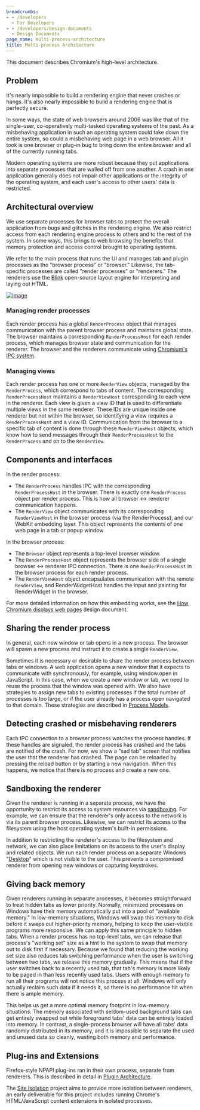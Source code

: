 ```yaml
---
breadcrumbs:
- - /developers
  - For Developers
- - /developers/design-documents
  - Design Documents
page_name: multi-process-architecture
title: Multi-process Architecture
---
```


This document describes Chromium's high-level architecture.

## Problem

It's nearly impossible to build a rendering engine that never crashes or hangs.
It's also nearly impossible to build a rendering engine that is perfectly
secure.

In some ways, the state of web browsers around 2006 was like that of the
single-user, co-operatively multi-tasked operating systems of the past. As a
misbehaving application in such an operating system could take down the entire
system, so could a misbehaving web page in a web browser. All it took is one
browser or plug-in bug to bring down the entire browser and all of the currently
running tabs.

Modern operating systems are more robust because they put applications into
separate processes that are walled off from one another. A crash in one
application generally does not impair other applications or the integrity of the
operating system, and each user's access to other users' data is restricted.

## Architectural overview

We use separate processes for browser tabs to protect the overall application
from bugs and glitches in the rendering engine. We also restrict access from
each rendering engine process to others and to the rest of the system. In some
ways, this brings to web browsing the benefits that memory protection and access
control brought to operating systems.

We refer to the main process that runs the UI and manages tab and plugin
processes as the "browser process" or "browser." Likewise, the tab-specific
processes are called "render processes" or "renderers." The renderers use the
[Blink](/blink) open-source layout engine for interpreting and laying out HTML.

[<img alt="image"
src="/developers/design-documents/multi-process-architecture/arch.png">](/developers/design-documents/multi-process-architecture/arch.png)

### Managing render processes

Each render process has a global `RenderProcess` object that manages
communication with the parent browser process and maintains global state. The
browser maintains a corresponding `RenderProcessHost` for each render process,
which manages browser state and communication for the renderer. The browser and
the renderers communicate using [Chromium's IPC
system](/developers/design-documents/inter-process-communication).

### Managing views

Each render process has one or more `RenderView` objects, managed by the
`RenderProcess`, which correspond to tabs of content. The corresponding
`RenderProcessHost` maintains a `RenderViewHost` corresponding to each view in
the renderer. Each view is given a view ID that is used to differentiate
multiple views in the same renderer. These IDs are unique inside one renderer
but not within the browser, so identifying a view requires a `RenderProcessHost`
and a view ID. Communication from the browser to a specific tab of content is
done through these `RenderViewHost` objects, which know how to send messages
through their `RenderProcessHost` to the `RenderProcess` and on to the
`RenderView`.

## Components and interfaces

In the render process:

*   The `RenderProcess` handles IPC with the corresponding
            `RenderProcessHost` in the browser. There is exactly one
            `RenderProcess` object per render process. This is how all browser ↔
            renderer communication happens.
*   The `RenderView` object communicates with its corresponding
            `RenderViewHost` in the browser process (via the RenderProcess), and
            our WebKit embedding layer. This object represents the contents of
            one web page in a tab or popup window

In the browser process:

*   The `Browser` object represents a top-level browser window.
*   The `RenderProcessHost` object represents the browser side of a
            single browser ↔ renderer IPC connection. There is one
            `RenderProcessHost` in the browser process for each render process.
*   The `RenderViewHost` object encapsulates communication with the
            remote `RenderView`, and RenderWidgetHost handles the input and
            painting for RenderWidget in the browser.

For more detailed information on how this embedding works, see the [How Chromium
displays web
pages](/developers/design-documents/displaying-a-web-page-in-chrome) design
document.

## Sharing the render process

In general, each new window or tab opens in a new process. The browser will
spawn a new process and instruct it to create a single `RenderView`.

Sometimes it is necessary or desirable to share the render process between tabs
or windows. A web application opens a new window that it expects to communicate
with synchronously, for example, using window.open in JavaScript. In this case,
when we create a new window or tab, we need to reuse the process that the window
was opened with. We also have strategies to assign new tabs to existing
processes if the total number of processes is too large, or if the user already
has a process open navigated to that domain. These strategies are described in
[Process Models](/developers/design-documents/process-models).

## Detecting crashed or misbehaving renderers

Each IPC connection to a browser process watches the process handles. If these
handles are signaled, the render process has crashed and the tabs are notified
of the crash. For now, we show a "sad tab" screen that notifies the user that
the renderer has crashed. The page can be reloaded by pressing the reload button
or by starting a new navigation. When this happens, we notice that there is no
process and create a new one.

## Sandboxing the renderer

Given the renderer is running in a separate process, we have the opportunity to
restrict its access to system resources via
[sandboxing](/developers/design-documents/sandbox). For example, we can ensure
that the renderer's only access to the network is via its parent browser
process. Likewise, we can restrict its access to the filesystem using the host
operating system's built-in permissions.

In addition to restricting the renderer's access to the filesystem and network,
we can also place limitations on its access to the user's display and related
objects. We run each render process on a separate Windows
"[Desktop](https://msdn.microsoft.com/en-us/library/windows/desktop/ms682573(v=vs.85).aspx)"
which is not visible to the user. This prevents a compromised renderer from
opening new windows or capturing keystrokes.

## Giving back memory

Given renderers running in separate processes, it becomes straightforward to
treat hidden tabs as lower priority. Normally, minimized processes on Windows
have their memory automatically put into a pool of "available memory." In
low-memory situations, Windows will swap this memory to disk before it swaps out
higher-priority memory, helping to keep the user-visible programs more
responsive. We can apply this same principle to hidden tabs. When a render
process has no top-level tabs, we can release that process's "working set" size
as a hint to the system to swap that memory out to disk first if necessary.
Because we found that reducing the working set size also reduces tab switching
performance when the user is switching between two tabs, we release this memory
gradually. This means that if the user switches back to a recently used tab,
that tab's memory is more likely to be paged in than less recently used tabs.
Users with enough memory to run all their programs will not notice this process
at all: Windows will only actually reclaim such data if it needs it, so there is
no performance hit when there is ample memory.

This helps us get a more optimal memory footprint in low-memory situations. The
memory associated with seldom-used background tabs can get entirely swapped out
while foreground tabs' data can be entirely loaded into memory. In contrast, a
single-process browser will have all tabs' data randomly distributed in its
memory, and it is impossible to separate the used and unused data so cleanly,
wasting both memory and performance.

## Plug-ins and Extensions

Firefox-style NPAPI plug-ins ran in their own process, separate from renderers.
This is described in detail in [Plugin
Architecture](/developers/design-documents/plugin-architecture).

The [Site Isolation](/developers/design-documents/site-isolation) project aims
to provide more isolation between renderers, an early deliverable for this
project includes running Chrome's HTML/JavaScript content extensions in isolated
processes.